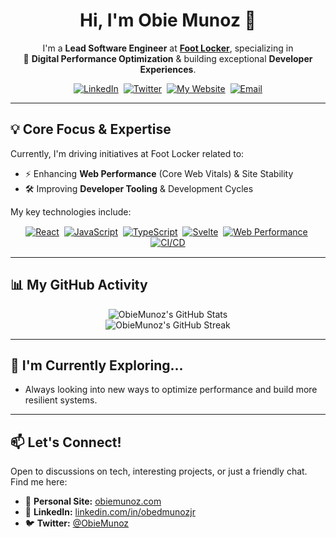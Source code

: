 <div align="center">

  <h1>Hi, I'm Obie Munoz 👋</h1>

  <p>
    I'm a <strong>Lead Software Engineer</strong> at <a href="https://www.footlocker.com" rel="noopener" target="_blank"><strong>Foot Locker</strong></a>, specializing in
    <br>
    🚀 <strong>Digital Performance Optimization</strong> & building exceptional <strong>Developer Experiences</strong>.
  </p>

  <p>
    <a href="https://www.linkedin.com/in/obedmunozjr/" rel="noopener" target="_blank"><img src="https://img.shields.io/badge/LinkedIn-0077B5?style=for-the-badge&logo=linkedin&logoColor=white" alt="LinkedIn"></a>&nbsp;
    <a href="https://twitter.com/ObieMunoz" rel="noopener" target="_blank"><img src="https://img.shields.io/badge/Twitter-1DA1F2?style=for-the-badge&logo=twitter&logoColor=white" alt="Twitter"></a>&nbsp;
    <a href="https://www.obiemunoz.com/" rel="noopener" target="_blank"><img src="https://img.shields.io/badge/obiemunoz.com-3B82F6?style=for-the-badge&logo=home&logoColor=white" alt="My Website"></a>&nbsp;
    <a href="mailto:obiemunozjr@gmail.com"><img src="https://img.shields.io/badge/Email_Me-D14836?style=for-the-badge&logo=gmail&logoColor=white" alt="Email"></a>
  </p>

</div>

---

## 💡 Core Focus & Expertise

Currently, I'm driving initiatives at Foot Locker related to:

* ⚡ Enhancing **Web Performance** (Core Web Vitals) & Site Stability
* 🛠️ Improving **Developer Tooling** & Development Cycles

My key technologies include:

<div align="center" style="margin-top: 15px; margin-bottom: 15px;">
  <a href="https://react.dev/" rel="noopener" target="_blank"><img src="https://img.shields.io/badge/React-20232A?style=for-the-badge&logo=react&logoColor=61DAFB" alt="React"/></a>&nbsp;
  <a href="https://www.javascript.com/" rel="noopener" target="_blank"><img src="https://img.shields.io/badge/JavaScript-F7DF1E?style=for-the-badge&logo=javascript&logoColor=black" alt="JavaScript"/></a>&nbsp;
  <a href="https://www.typescriptlang.org/" rel="noopener" target="_blank"><img src="https://img.shields.io/badge/TypeScript-007ACC?style=for-the-badge&logo=typescript&logoColor=white" alt="TypeScript"/></a>&nbsp;
  <a href="https://svelte.dev/" rel="noopener" target="_blank"><img src="https://img.shields.io/badge/Svelte-FF3E00?style=for-the-badge&logo=svelte&logoColor=white" alt="Svelte"/></a>&nbsp;
  <a href="https://web.dev/vitals/" rel="noopener" target="_blank"><img src="https://img.shields.io/badge/Web_Performance-4285F4?style=for-the-badge&logo=googlechrome&logoColor=white" alt="Web Performance"/></a>&nbsp;
  <a href="https://docs.github.com/en/actions" rel="noopener" target="_blank"><img src="https://img.shields.io/badge/CI/CD-2088FF?style=for-the-badge&logo=githubactions&logoColor=white" alt="CI/CD"/></a>
</div>

---

## 📊 My GitHub Activity

<div align="center">
  <img src="https://github-readme-stats.vercel.app/api?username=ObieMunoz&show_icons=true&theme=radical&hide_border=true&count_private=true&rank_icon=github" alt="ObieMunoz's GitHub Stats"/>
  <br/>
  <img src="https://github-readme-streak-stats.herokuapp.com/?user=ObieMunoz&theme=radical&hide_border=true" alt="ObieMunoz's GitHub Streak"/>
  <br/>
  </div>

---

## 🌱 I'm Currently Exploring...

* Always looking into new ways to optimize performance and build more resilient systems.

---

## 📫 Let's Connect!

Open to discussions on tech, interesting projects, or just a friendly chat. Find me here:

* 🔗 **Personal Site:** [obiemunoz.com](https://www.obiemunoz.com/)
* 💼 **LinkedIn:** [linkedin.com/in/obedmunozjr](https://www.linkedin.com/in/obedmunozjr/)
* 🐦 **Twitter:** [@ObieMunoz](https://twitter.com/ObieMunoz)
